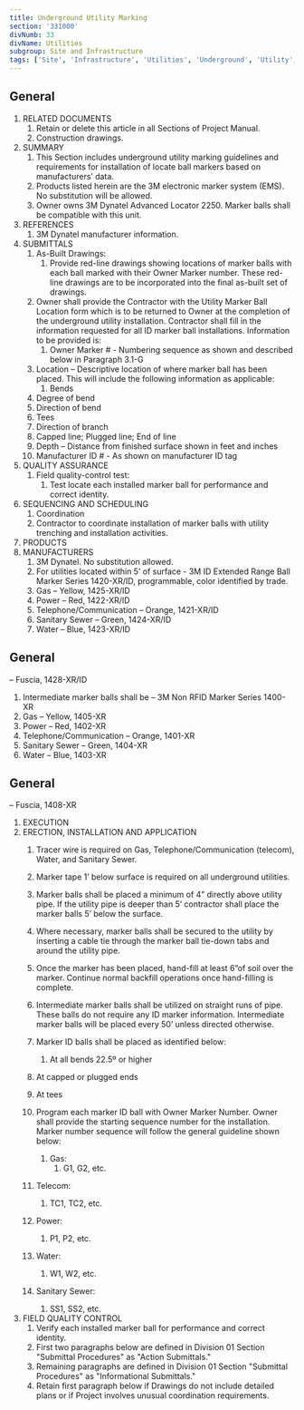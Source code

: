 ```yaml
---
title: Underground Utility Marking
section: '331000'
divNumb: 33
divName: Utilities
subgroup: Site and Infrastructure
tags: ['Site', 'Infrastructure', 'Utilities', 'Underground', 'Utility', 'Marking']
---
```


## General

1. RELATED DOCUMENTS
   1. Retain or delete this article in all Sections of Project Manual.
   1. Construction drawings.
1. SUMMARY
   1. This Section includes underground utility marking guidelines and requirements for installation of locate ball markers based on manufacturers’ data. 
   1. Products listed herein are the 3M electronic marker system (EMS). No substitution will be allowed.
   1. Owner owns 3M Dynatel Advanced Locator 2250. Marker balls shall be compatible with this unit. 
1. REFERENCES
   1. 3M Dynatel manufacturer information.
1. SUBMITTALS
   1. As-Built Drawings:
      1. Provide red-line drawings showing locations of marker balls with each ball marked with their Owner Marker number. These red-line drawings are to be incorporated into the final as-built set of drawings.
   1. Owner shall provide the Contractor with the Utility Marker Ball Location form which is to be returned to Owner at the completion of the underground utility installation. Contractor shall fill in the information requested for all ID marker ball installations. Information to be provided is:
      1. Owner Marker # - Numbering sequence as shown and described below in Paragraph 3.1-G
   1. Location – Descriptive location of where marker ball has been placed. This will include the following information as applicable:
      1. Bends
   1. Degree of bend
   1. Direction of bend
   1. Tees
   1. Direction of branch
   1. Capped line; Plugged line; End of line
   1. Depth – Distance from finished surface shown in feet and inches
   1. Manufacturer ID # - As shown on manufacturer ID tag
1. QUALITY ASSURANCE
   1. Field quality-control test:
      1. Test locate each installed marker ball for performance and correct identity.
1. SEQUENCING AND SCHEDULING
   1. Coordination
   1. Contractor to coordinate installation of marker balls with utility trenching and installation activities.
1. PRODUCTS
1. MANUFACTURERS
   1. 3M Dynatel. No substitution allowed.
   1. For utilities located within 5’ of surface - 3M ID Extended Range Ball Marker Series 1420-XR/ID, programmable, color identified by trade. 
   1. Gas – Yellow, 1425-XR/ID
   1. Power – Red, 1422-XR/ID
   1. Telephone/Communication – Orange, 1421-XR/ID
   1. Sanitary Sewer – Green, 1424-XR/ID
   1. Water – Blue, 1423-XR/ID

## General

 – Fuscia, 1428-XR/ID
   1. Intermediate marker balls shall be – 3M Non RFID Marker Series 1400-XR
   1. Gas – Yellow, 1405-XR
   1. Power – Red, 1402-XR
   1. Telephone/Communication – Orange, 1401-XR
   1. Sanitary Sewer – Green, 1404-XR
   1. Water – Blue, 1403-XR

## General

 – Fuscia, 1408-XR 
1. EXECUTION
1. ERECTION, INSTALLATION AND APPLICATION
   1. Tracer wire is required on Gas, Telephone/Communication (telecom), Water, and Sanitary Sewer.
   1. Marker tape 1’ below surface is required on all underground utilities.
   1. Marker balls shall be placed a minimum of 4” directly above utility pipe. If the utility pipe is deeper than 5’ contractor shall place the marker balls 5’ below the surface.

 
   1. Where necessary, marker balls shall be secured to the utility by inserting a cable tie through the marker ball tie-down tabs and around the utility pipe.
   1. Once the marker has been placed, hand-fill at least 6”of soil over the marker. Continue normal backfill operations once hand-filling is complete.
   1. Intermediate marker balls shall be utilized on straight runs of pipe. These balls do not require any ID marker information. Intermediate marker balls will be placed every 50’ unless directed otherwise.
   1. Marker ID balls shall be placed as identified below:
      1. At all bends 22.5º or higher
   1. At capped or plugged ends
   1. At tees
   1. Program each marker ID ball with Owner Marker Number. Owner shall provide the starting sequence number for the installation. Marker number sequence will follow the general guideline shown below:
      1. Gas:
         1. G1, G2, etc.
   1. Telecom:
      1. TC1, TC2, etc.
   1. Power:
      1. P1, P2, etc.
   1. Water:
      1. W1, W2, etc.
   1. Sanitary Sewer:
      1. SS1, SS2, etc.
1. FIELD QUALITY CONTROL
   1. Verify each installed marker ball for performance and correct identity.
   1. First two paragraphs below are defined in Division 01 Section "Submittal Procedures" as "Action Submittals."
   1. Remaining paragraphs are defined in Division 01 Section "Submittal Procedures" as "Informational Submittals."
   1. Retain first paragraph below if Drawings do not include detailed plans or if Project involves unusual coordination requirements.

